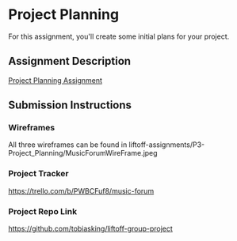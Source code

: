 # Project Planning
For this assignment, you'll create some initial plans for your project.

## Assignment Description
[Project Planning Assignment](https://education.launchcode.org/liftoff/modules/assignments/project-planning)

## Submission Instructions

### Wireframes

All three wireframes can be found in liftoff-assignments/P3-Project_Planning/MusicForumWireFrame.jpeg

### Project Tracker


https://trello.com/b/PWBCFuf8/music-forum

### Project Repo Link

https://github.com/tobiasking/liftoff-group-project
